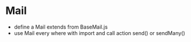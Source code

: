 # Mail

- define a Mail extends from BaseMail.js
- use Mail every where with import and call action send() or sendMany()